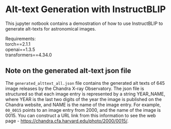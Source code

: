 # Alt-text Generation with InstructBLIP
This jupyter notbook contains a demostration of how to use InstructBLIP to generate alt-texts for astronomical images. 

Requirements: \
torch==2.1.1 \
openai==1.3.5 \
transformers==4.34.0






## Note on the generated alt-text json file
The `generated_alttext_all.json` file contains the generated alt texts of 645 image releases by the Chandra X-ray Observatory. The json file is structured so that each image entry is represented by a string YEAR_NAME, where YEAR is the last two digits of the year the image is published on the Chandra website, and NAME is the name of the image entry. For example, `00_0015` points to an image entry from 2000, and the name of the image is 0015. You can construct a URL link from this information to see the web page - https://chandra.cfa.harvard.edu/photo/2000/0015/. 
